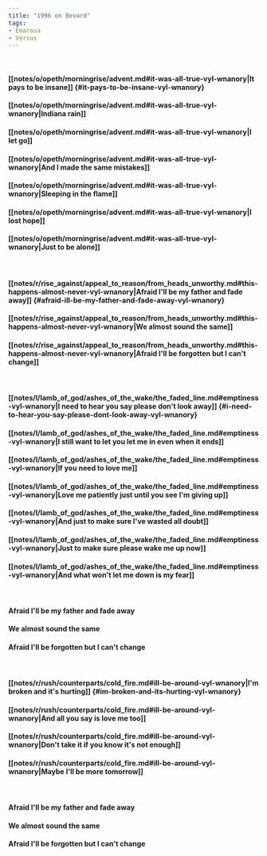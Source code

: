 ```yaml
---
title: "1996 on Bevard"
tags:
- Emarosa
- Versus
---
```

&nbsp;
#### [[notes/o/opeth/morningrise/advent.md#it-was-all-true-vyl-wnanory|It pays to be insane]] {#it-pays-to-be-insane-vyl-wnanory}
#### [[notes/o/opeth/morningrise/advent.md#it-was-all-true-vyl-wnanory|Indiana rain]]
#### [[notes/o/opeth/morningrise/advent.md#it-was-all-true-vyl-wnanory|I let go]]
#### [[notes/o/opeth/morningrise/advent.md#it-was-all-true-vyl-wnanory|And I made the same mistakes]]
#### [[notes/o/opeth/morningrise/advent.md#it-was-all-true-vyl-wnanory|Sleeping in the flame]]
#### [[notes/o/opeth/morningrise/advent.md#it-was-all-true-vyl-wnanory|I lost hope]]
#### [[notes/o/opeth/morningrise/advent.md#it-was-all-true-vyl-wnanory|Just to be alone]]
&nbsp;
#### [[notes/r/rise_against/appeal_to_reason/from_heads_unworthy.md#this-happens-almost-never-vyl-wnanory|Afraid I'll be my father and fade away]] {#afraid-ill-be-my-father-and-fade-away-vyl-wnanory}
#### [[notes/r/rise_against/appeal_to_reason/from_heads_unworthy.md#this-happens-almost-never-vyl-wnanory|We almost sound the same]]
#### [[notes/r/rise_against/appeal_to_reason/from_heads_unworthy.md#this-happens-almost-never-vyl-wnanory|Afraid I'll be forgotten but I can't change]]
&nbsp;
#### [[notes/l/lamb_of_god/ashes_of_the_wake/the_faded_line.md#emptiness-vyl-wnanory|I need to hear you say please don't look away]] {#i-need-to-hear-you-say-please-dont-look-away-vyl-wnanory}
#### [[notes/l/lamb_of_god/ashes_of_the_wake/the_faded_line.md#emptiness-vyl-wnanory|I still want to let you let me in even when it ends]]
#### [[notes/l/lamb_of_god/ashes_of_the_wake/the_faded_line.md#emptiness-vyl-wnanory|If you need to love me]]
#### [[notes/l/lamb_of_god/ashes_of_the_wake/the_faded_line.md#emptiness-vyl-wnanory|Love me patiently just until you see I'm giving up]]
#### [[notes/l/lamb_of_god/ashes_of_the_wake/the_faded_line.md#emptiness-vyl-wnanory|And just to make sure I've wasted all doubt]]
#### [[notes/l/lamb_of_god/ashes_of_the_wake/the_faded_line.md#emptiness-vyl-wnanory|Just to make sure please wake me up now]]
#### [[notes/l/lamb_of_god/ashes_of_the_wake/the_faded_line.md#emptiness-vyl-wnanory|And what won't let me down is my fear]]
&nbsp;
#### Afraid I'll be my father and fade away
#### We almost sound the same
#### Afraid I'll be forgotten but I can't change
&nbsp;
#### [[notes/r/rush/counterparts/cold_fire.md#ill-be-around-vyl-wnanory|I'm broken and it's hurting]] {#im-broken-and-its-hurting-vyl-wnanory}
#### [[notes/r/rush/counterparts/cold_fire.md#ill-be-around-vyl-wnanory|And all you say is love me too]]
#### [[notes/r/rush/counterparts/cold_fire.md#ill-be-around-vyl-wnanory|Don't take it if you know it's not enough]]
#### [[notes/r/rush/counterparts/cold_fire.md#ill-be-around-vyl-wnanory|Maybe I'll be more tomorrow]]
&nbsp;
#### Afraid I'll be my father and fade away
#### We almost sound the same
#### Afraid I'll be forgotten but I can't change
